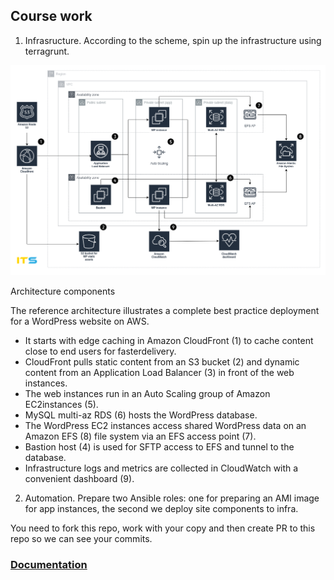 ## Course work

1. Infrasructure. According to the scheme, spin up the infrastructure using terragrunt.

![infrasructure diagram](wp.png)

Architecture components

The reference architecture illustrates a complete best practice deployment for a WordPress website on AWS.

 - It starts with edge caching in Amazon CloudFront (1) to cache content close to end users for fasterdelivery.  
 - CloudFront pulls static content from an S3 bucket (2) and dynamic content from an Application Load Balancer (3) in front of the web instances.  
 - The web instances run in an Auto Scaling group of Amazon EC2instances (5).  
 - MySQL multi-az RDS (6) hosts the WordPress database.  
 - The WordPress EC2 instances access shared WordPress data on an Amazon EFS (8) file system via an EFS access point (7).  
 - Bastion host (4) is used for SFTP access to EFS and tunnel to the database.  
 - Infrastructure logs and metrics are collected in CloudWatch with a convenient dashboard (9).

2. Automation. Prepare two Ansible roles: one for preparing an AMI image for app instances, the second we deploy site components to infra.

You need to fork this repo, work with your copy and then create PR to this repo so we can see your commits.

### [Documentation](https://docs.google.com/document/d/1JCv2ayPH5Hc9f3fcNNmOWT8ThjtROTedkKDdKVoIQH0/edit?usp=sharing)
